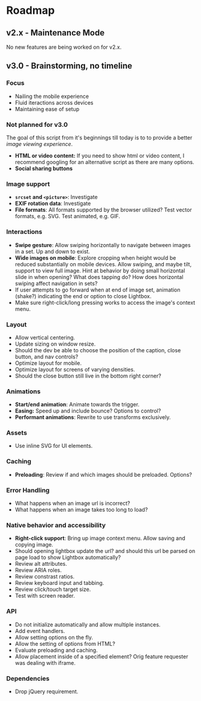 # Roadmap

## v2.x - Maintenance Mode

No new features are being worked on for v2.x.

## v3.0 - Brainstorming, no timeline

### Focus

- Nailing the mobile experience
- Fluid iteractions across devices
- Maintaining ease of setup

### Not planned for v3.0

The goal of this script from it's beginnings till today is to to provide a better _image viewing experience_.

- **HTML or video content:** If you need to show html or video content, I recommend googling for an alternative script as there are many options.
- **Social sharing buttons**

### Image support

- **`srcset` and `<picture>`**: Investigate
- **EXIF rotation data**: Investigate
- **File formats**: All formats supported by the browser utilized? Test vector formats, e.g. SVG. Test animated, e.g. GIF.

### Interactions

- **Swipe gesture**: Allow swiping horizontally to navigate between images in a set. Up and down to exist.
- **Wide images on mobile**: Explore cropping when height would be reduced substantially on mobile devices. Allow swiping, and maybe tilt, support to view full image. Hint at behavior by doing small horizontal slide in when opening? What does tapping do? How does horizontal swiping affect navigation in sets?
- If user attempts to go forward when at end of image set, animation (shake?) indicating the end or option to close Lightbox.
- Make sure right-click/long pressing works to access the image's context menu.

### Layout

- Allow vertical centering.
- Update sizing on window resize.
- Should the dev be able to choose the position of the caption, close button, and nav controls?
- Optimize layout for mobile.
- Optimize layout for screens of varying densities.
- Should the close button still live in the bottom right corner?

### Animations

- **Start/end animation**: Animate towards the trigger.
- **Easing:** Speed up and include bounce? Options to control?
- **Performant animations**: Rewrite to use transforms exclusively.

### Assets

- Use inline SVG for UI elements.

### Caching

- **Preloading**: Review if and which images should be preloaded. Options?

### Error Handling

- What happens when an image url is incorrect?
- What happens when an image takes too long to load?

### Native behavior and accessibility

- **Right-click support**: Bring up image context menu. Allow saving and copying image.
- Should opening lightbox update the url? and should this url be parsed on page load to show Lightbox automatically?
- Review alt attributes.
- Review ARIA roles.
- Review constrast ratios.
- Review keyboard input and tabbing.
- Review click/touch target size.
- Test with screen reader.

### API

- Do not initialize automatically and allow multiple instances.
- Add event handlers.
- Allow setting options on the fly.
- Allow the setting of options from HTML?
- Evaluate preloading and caching.
- Allow placement inside of a specified element? Orig feature requester was dealing with iframe.

### Dependencies

- Drop jQuery requirement.
